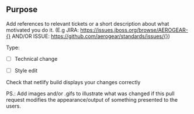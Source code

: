 ## Purpose
Add references to relevant tickets or a short description about what motivated you do it. (E.g JIRA: https://issues.jboss.org/browse/AEROGEAR-{} AND/OR ISSUE: https://github.com/aerogear/standards/issues/{}) 

Type:
- [ ] Technical change
- [ ] Style edit


Check that netlify build displays your changes correctly

PS.: Add images and/or .gifs to illustrate what was changed if this pull request modifies the appearance/output of something presented to the users. 
 

